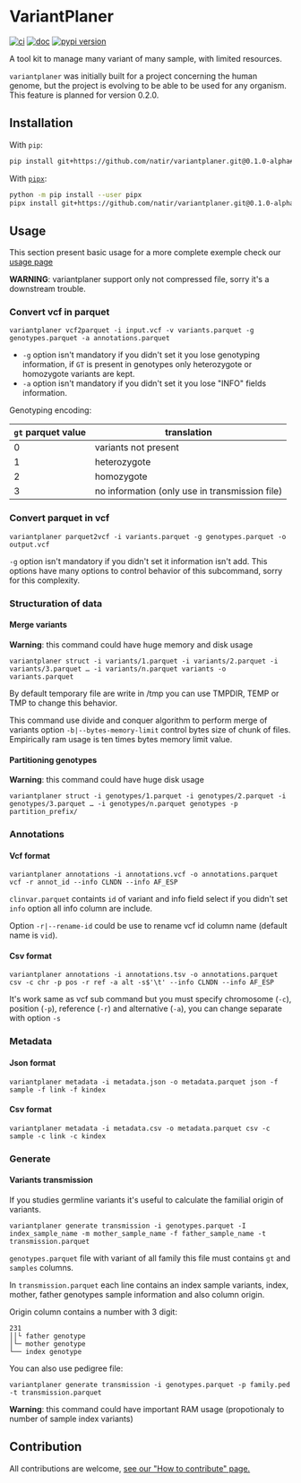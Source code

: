 # VariantPlaner

[![ci](https://github.com/natir/variantplaner/actions/workflows/ci.yml/badge.svg)](https://github.com/natir/variantplaner/actions/workflows/ci.yml)
[![doc](https://img.shields.io/badge/docs-mkdocs%20material-blue.svg?style=flat)](https://natir.github.io/variantplaner/)
[![pypi version](https://img.shields.io/pypi/v/variantplaner.svg)](https://pypi.org/project/variantplaner/)

A tool kit to manage many variant of many sample, with limited resources.

`variantplaner` was initially built for a project concerning the human genome, but the project is evolving to be able to be used for any organism. This feature is planned for version 0.2.0.

## Installation

With `pip`:
```bash
pip install git+https://github.com/natir/variantplaner.git@0.1.0-alpha#egg=variantplaner
```

With [`pipx`](https://github.com/pipxproject/pipx):
```bash
python -m pip install --user pipx
pipx install git+https://github.com/natir/variantplaner.git@0.1.0-alpha#egg=variantplaner
```

## Usage

This section present basic usage for a more complete exemple check our [usage page](https://natir.github.io/variantplaner/usages/)

**WARNING**: variantplaner support only not compressed file, sorry it's a downstream trouble.

### Convert vcf in parquet

```
variantplaner vcf2parquet -i input.vcf -v variants.parquet -g genotypes.parquet -a annotations.parquet
```

- `-g` option isn't mandatory if you didn't set it you lose genotyping information, if `GT` is present in genotypes only heterozygote or homozygote variants are kept.
- `-a` option isn't mandatory if you didn't set it you lose "INFO" fields information.


Genotyping encoding:

| `gt` parquet value | translation |
| --- | --- |
| 0  | variants not present |
| 1  | heterozygote |
| 2  | homozygote |
| 3  | no information (only use in transmission file) |


### Convert parquet in vcf

```
variantplaner parquet2vcf -i variants.parquet -g genotypes.parquet -o output.vcf
```

`-g` option isn't mandatory if you didn't set it information isn't add.
This options have many options to control behavior of this subcommand, sorry for this complexity.

### Structuration of data

#### Merge variants

**Warning**: this command could have huge memory and disk usage

```
variantplaner struct -i variants/1.parquet -i variants/2.parquet -i variants/3.parquet … -i variants/n.parquet variants -o variants.parquet
```

By default temporary file are write in /tmp you can use TMPDIR, TEMP or TMP to change this behavior.

This command use divide and conquer algorithm to perform merge of variants option `-b|--bytes-memory-limit` control bytes size of chunk of files. Empirically ram usage is ten times bytes memory limit value.

#### Partitioning genotypes

**Warning**: this command could have huge disk usage

```
variantplaner struct -i genotypes/1.parquet -i genotypes/2.parquet -i genotypes/3.parquet … -i genotypes/n.parquet genotypes -p partition_prefix/
```

### Annotations

#### Vcf format

```
variantplaner annotations -i annotations.vcf -o annotations.parquet vcf -r annot_id --info CLNDN --info AF_ESP
```

`clinvar.parquet` containts `id` of variant and info field select if you didn't set `info` option all info column are include.

Option `-r|--rename-id` could be use to rename vcf id column name (default name is `vid`).

#### Csv format

```
variantplaner annotations -i annotations.tsv -o annotations.parquet csv -c chr -p pos -r ref -a alt -s$'\t' --info CLNDN --info AF_ESP
```

It's work same as vcf sub command but you must specify chromosome (`-c`), position (`-p`), reference (`-r`) and alternative (`-a`), you can change separate with option `-s`

### Metadata

#### Json format

```
variantplaner metadata -i metadata.json -o metadata.parquet json -f sample -f link -f kindex
```

#### Csv format

```
variantplaner metadata -i metadata.csv -o metadata.parquet csv -c sample -c link -c kindex
```

### Generate

#### Variants transmission

If you studies germline variants it's useful to calculate the familial origin of variants.

```
variantplaner generate transmission -i genotypes.parquet -I index_sample_name -m mother_sample_name -f father_sample_name -t transmission.parquet
```

`genotypes.parquet` file with variant of all family this file must contains `gt` and `samples` columns.

In `transmission.parquet` each line contains an index sample variants, index, mother, father genotypes sample information and also column origin.

Origin column contains a number with 3 digit:
```
231
││└ father genotype
│└─ mother genotype
└── index genotype
```

You can also use pedigree file:
```
variantplaner generate transmission -i genotypes.parquet -p family.ped -t transmission.parquet
```

**Warning**: this command could have important RAM usage (propotionaly to number of sample index variants)


## Contribution

All contributions are welcome, [see our "How to contribute" page.](https://natir.github.io/variantplaner/contributing/)
